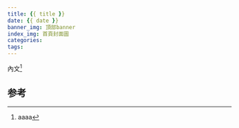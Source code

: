 ```yaml
---
title: {{ title }}
date: {{ date }}
banner_img: 頂部banner
index_img: 首頁封面圖
categories:
tags:
---
```


內文[^1]

## 参考
[^1]: aaaa
